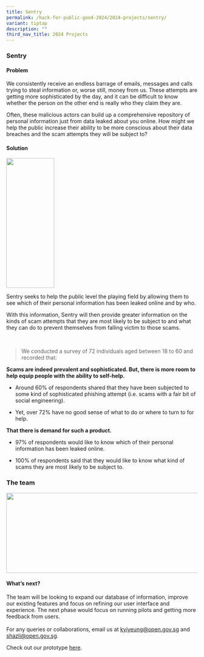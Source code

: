 ```yaml
---
title: Sentry
permalink: /hack-for-public-good-2024/2024-projects/sentry/
variant: tiptap
description: ""
third_nav_title: 2024 Projects
---
```

<h3>Sentry</h3>
<p></p>
<h4>Problem</h4>
<p>We consistently receive an endless barrage of emails, messages and calls
trying to steal information or, worse still, money from us. These attempts
are getting more sophisticated by the day, and it can be difficult to know
whether the person on the other end is really who they claim they are.&nbsp;
<br>
</p>
<p>Often, these malicious actors can build up a comprehensive repository
of personal information just from data leaked about you online. How might
we help the public increase their ability to be more conscious about their
data breaches and the scam attempts they will be subject to?</p>
<p></p>
<h4>Solution</h4>
<div class="isomer-image-wrapper">
<img style="width: 50%;" height="342" width="242" src="https://lh7-us.googleusercontent.com/6ufKssrd64-vAa3CvVdpmjTf78YVoUNHa8mdjoNF2ic4oyODN07M9Aarxu9bOXbEd2jzSuBVvZC3H6zxJMHljHVXhckra25sgMIWea7LNc_rOcZ9yNQliKbiD9wBFtEfb8boJkHQUb6Jw0A2S45VQik">
</div>
<p>Sentry seeks to help the public level the playing field by allowing them
to see which of their personal information has been leaked online and by
who.</p>
<p></p>
<p>With this information, Sentry will then provide greater information on
the kinds of scam attempts that they are most likely to be subject to and
what they can do to prevent themselves from falling victim to those scams.&nbsp;</p>
<p>
<br>
</p>
<blockquote>
<p>We conducted a survey of 72 individuals aged between 18 to 60 and recorded
that:</p>
</blockquote>
<p><strong>Scams are indeed prevalent and sophisticated. But, there is more room to help equip people with the ability to self-help.&nbsp;</strong>
</p>
<ul>
<li>
<p>Around 60% of respondents shared that they have been subjected to some
kind of sophisticated phishing attempt (i.e. scams with a fair bit of social
engineering).</p>
</li>
<li>
<p>Yet, over 72% have no good sense of what to do or where to turn to for
help.&nbsp;
<br>
</p>
</li>
</ul>
<p><strong>That there is demand for such a product.&nbsp;</strong>
</p>
<ul>
<li>
<p>97% of respondents would like to know which of their personal information
has been leaked online.&nbsp;</p>
</li>
<li>
<p>100% of respondents said that they would like to know what kind of scams
they are most likely to be subject to.</p>
</li>
</ul>
<p></p>
<h3>The team</h3>
<div class="isomer-image-wrapper">
<img style="margin-left:0px;margin-top:0px;" height="211" width="624" src="https://lh7-us.googleusercontent.com/HF73JAs6SvLnF8MqwPGf3W5mhLXyrAYvoEm87Sue9p7f_lOpttvIUhKmyjw3_cO4PXKVPa7Ntf02I3FzlwBTFfgd_-C5FZ4Ap-hw-3prm-olHsW3BOmXgiVWzDNKP6-D_Za12OAbMg573RMETLGwX0U">
</div>
<h4>What’s next?&nbsp;</h4>
<p>The team will be looking to expand our database of information, improve
our existing features and focus on refining our user interface and experience.
The next phase would focus on running pilots and getting more feedback
from users.&nbsp;
<br>
<br>For any queries or collaborations, email us at <a href="http://sentry.hack.gov.sg" rel="noopener noreferrer nofollow" target="_blank"><u>kyiyeung@open.gov.sg</u></a> and <a href="mailto:shazli@open.gov.sg" rel="noopener noreferrer nofollow" target="_blank">shazli@open.gov.sg</a>.</p>
<p></p>
<p>Check out our prototype <a href="https://sentry.hack.gov.sg" rel="noopener noreferrer nofollow" target="_blank">here</a>.</p>
<p></p>